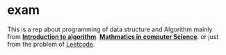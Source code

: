 # exam

This is a rep about programming of data structure and Algorithm mainly from 
  [**Introduction to algorithm**](https://mitpress.mit.edu/books/introduction-algorithms).
  [**Mathmatics in computer Science**](https://link.springer.com/journal/11786).
  or just from the problem of [Leetcode](https://leetcode.com).
